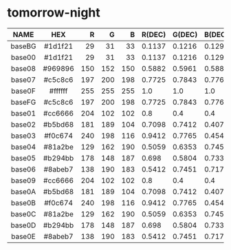 # tomorrow-night

|  NAME  |   HEX   |  R  |  G  |  B  | R(DEC) | G(DEC) | B(DEC) |  H  |  S  |  V  |
|:------:|:-------:|----:|----:|----:|:-------|:-------|:-------|----:|----:|----:|
| baseBG | #1d1f21 |  29 |  31 |  33 | 0.1137 | 0.1216 | 0.1294 | 210 |  12 |  13 |
| base00 | #1d1f21 |  29 |  31 |  33 | 0.1137 | 0.1216 | 0.1294 | 210 |  12 |  13 |
| base08 | #969896 | 150 | 152 | 150 | 0.5882 | 0.5961 | 0.5882 | 120 |   1 |  60 |
| base07 | #c5c8c6 | 197 | 200 | 198 | 0.7725 | 0.7843 | 0.7765 | 140 |   1 |  78 |
| base0F | #ffffff | 255 | 255 | 255 | 1.0    | 1.0    | 1.0    |   0 |   0 | 100 |
| baseFG | #c5c8c6 | 197 | 200 | 198 | 0.7725 | 0.7843 | 0.7765 | 140 |   1 |  78 |
| base01 | #cc6666 | 204 | 102 | 102 | 0.8    | 0.4    | 0.4    |   0 |  50 |  80 |
| base02 | #b5bd68 | 181 | 189 | 104 | 0.7098 | 0.7412 | 0.4078 |  66 |  45 |  74 |
| base03 | #f0c674 | 240 | 198 | 116 | 0.9412 | 0.7765 | 0.4549 |  40 |  52 |  94 |
| base04 | #81a2be | 129 | 162 | 190 | 0.5059 | 0.6353 | 0.7451 | 208 |  32 |  75 |
| base05 | #b294bb | 178 | 148 | 187 | 0.698  | 0.5804 | 0.7333 | 286 |  21 |  73 |
| base06 | #8abeb7 | 138 | 190 | 183 | 0.5412 | 0.7451 | 0.7176 | 172 |  27 |  75 |
| base09 | #cc6666 | 204 | 102 | 102 | 0.8    | 0.4    | 0.4    |   0 |  50 |  80 |
| base0A | #b5bd68 | 181 | 189 | 104 | 0.7098 | 0.7412 | 0.4078 |  66 |  45 |  74 |
| base0B | #f0c674 | 240 | 198 | 116 | 0.9412 | 0.7765 | 0.4549 |  40 |  52 |  94 |
| base0C | #81a2be | 129 | 162 | 190 | 0.5059 | 0.6353 | 0.7451 | 208 |  32 |  75 |
| base0D | #b294bb | 178 | 148 | 187 | 0.698  | 0.5804 | 0.7333 | 286 |  21 |  73 |
| base0E | #8abeb7 | 138 | 190 | 183 | 0.5412 | 0.7451 | 0.7176 | 172 |  27 |  75 |
